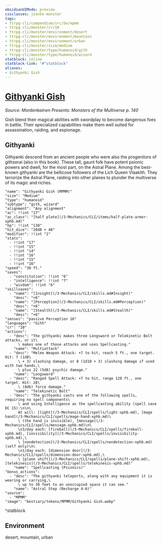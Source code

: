 ```yaml
---
obsidianUIMode: preview
cssclasses: json5e-monster
tags:
- ttrpg-cli/compendium/src/5e/mpmm
- ttrpg-cli/monster/cr/10
- ttrpg-cli/monster/environment/desert
- ttrpg-cli/monster/environment/mountain
- ttrpg-cli/monster/environment/urban
- ttrpg-cli/monster/size/medium
- ttrpg-cli/monster/type/humanoid/gith
- ttrpg-cli/monster/type/humanoid/wizard
statblock: inline
statblock-link: "#^statblock"
aliases:
- Githyanki Gish
---
```

# [Githyanki Gish](3-Mechanics\CLI\bestiary\humanoid/githyanki-gish-mpmm.md)
*Source: Mordenkainen Presents: Monsters of the Multiverse p. 140*  

Gish blend their magical abilities with swordplay to become dangerous foes in battle. Their specialized capabilities make them well suited for assassination, raiding, and espionage.

## Githyanki

Githyanki descend from an ancient people who were also the progenitors of githzerai (also in this book). These tall, gaunt folk have potent psionic powers and dwell, for the most part, on the Astral Plane. Among the best-known githyanki are the bellicose followers of the Lich Queen Vlaakith. They terrorize the Astral Plane, raiding into other planes to plunder the multiverse of its magic and riches.

```statblock
"name": "Githyanki Gish (MPMM)"
"size": "Medium"
"type": "humanoid"
"subtype": "gith, wizard"
"alignment": "Any alignment"
"ac": !!int "17"
"ac_class": "[half plate](/3-Mechanics/CLI/items/half-plate-armor-xphb.md)"
"hp": !!int "130"
"hit_dice": "20d8 + 40"
"modifier": !!int "2"
"stats":
  - !!int "17"
  - !!int "15"
  - !!int "14"
  - !!int "16"
  - !!int "15"
  - !!int "16"
"speed": "30 ft."
"saves":
  - "constitution": !!int "6"
  - "intelligence": !!int "7"
  - "wisdom": !!int "6"
"skillsaves":
  - "name": "[Insight](/3-Mechanics/CLI/skills.md#Insight)"
    "desc": "+6"
  - "name": "[Perception](/3-Mechanics/CLI/skills.md#Perception)"
    "desc": "+6"
  - "name": "[Stealth](/3-Mechanics/CLI/skills.md#Stealth)"
    "desc": "+6"
"senses": "passive Perception 16"
"languages": "Gith"
"cr": "10"
"actions":
  - "desc": "The githyanki makes three Longsword or Telekinetic Bolt attacks, or it\
      \ makes one of those attacks and uses Spellcasting."
    "name": "Multiattack"
  - "desc": "Melee Weapon Attack: +7 to hit, reach 5 ft., one target. Hit: 7 (1d8\
      \ + 3) slashing damage, or 8 (1d10 + 3) slashing damage if used with two hands,\
      \ plus 22 (5d8) psychic damage."
    "name": "Longsword"
  - "desc": "Ranged Spell Attack: +7 to hit, range 120 ft., one target. Hit: 28\
      \ (8d6) force damage."
    "name": "Telekinetic Bolt"
  - "desc": "The githyanki casts one of the following spells, requiring no spell components\
      \ and using Intelligence as the spellcasting ability (spell save DC 15):\n\n\
      At will: [light](/3-Mechanics/CLI/spells/light-xphb.md), [mage hand](/3-Mechanics/CLI/spells/mage-hand-xphb.md)\
      \ (the hand is invisible), [message](/3-Mechanics/CLI/spells/message-xphb.md)\n\
      \n3/day each: [fireball](/3-Mechanics/CLI/spells/fireball-xphb.md), [invisibility](/3-Mechanics/CLI/spells/invisibility-xphb.md),\
      \ [nondetection](/3-Mechanics/CLI/spells/nondetection-xphb.md) (self only)\n\
      \n1/day each: [dimension door](/3-Mechanics/CLI/spells/dimension-door-xphb.md),\
      \ [plane shift](/3-Mechanics/CLI/spells/plane-shift-xphb.md), [telekinesis](/3-Mechanics/CLI/spells/telekinesis-xphb.md)"
    "name": "Spellcasting (Psionics)"
"bonus_actions":
  - "desc": "The githyanki teleports, along with any equipment it is wearing or carrying,\
      \ up to 30 feet to an unoccupied space it can see."
    "name": "Astral Step (Recharge 4-6)"
"source":
  - "MPMM"
"image": "bestiary/tokens/MPMM/Githyanki Gish.webp"
```
^statblock

## Environment

desert, mountain, urban